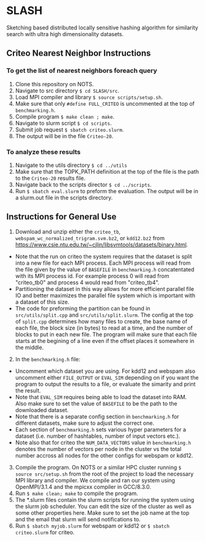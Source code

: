 # SLASH
Sketching based distributed locally sensitive hashing algorithm for similarity search with ultra high dimensionality datasets.

## Criteo Nearest Neighbor Instructions

### To get the list of nearest neighbors foreach query
1. Clone this repository on NOTS. 
2. Navigate to src directory `$ cd SLASH/src`.
3. Load MPI compiler and library `$ source scripts/setup.sh`.
4. Make sure that only `#define FULL_CRITEO` is uncommented at the top of `benchmarking.h`.
5. Compile program `$ make clean ; make`.
6. Navigate to slurm script `$ cd scripts`.
7. Submit job request `$ sbatch criteo.slurm`.
8. The output will be in the file `Criteo-20`.

### To analyze these results
1. Navigate to the utils directory `$ cd ../utils`
2. Make sure that the TOPK_PATH definition at the top of the file is the path to the `Criteo-20` results file. 
3. Navigate back to the scripts director `$ cd ../scripts`.
4. Run `$ sbatch eval.slurm` to preform the evaluation. The output will be in a slurm.out file in the scripts directory.

## Instructions for General Use
1. Download and unzip either the `criteo_tb`, `webspam_wc_normalized_trigram.svm.bz2`, or `kdd12.bz2` from https://www.csie.ntu.edu.tw/~cjlin/libsvmtools/datasets/binary.html. 
* Note that the run on criteo the system requires that the dataset is split into a new file for each MPI process. Each MPI process will read from the file given by the value of `BASEFILE` in `benchmarking.h` concatentated with its MPI process id. For example process 0 will read from "criteo_tb0" and process 4 would read from "criteo_tb4". 
* Partitioning the dataset in this way allows for more efficient parallel file IO and better maximizes the parallel file system which is important with a dataset of this size. 
* The code for preforming the partition can be found in `src/utils/split.cpp` and `src/utils/split.slurm`. The config at the top of `split.cpp` determines how many files to create, the base name of each file, the block size (in bytes) to read at a time, and the number of blocks to put in each new file. The program will make sure that each file starts at the begining of a line even if the offset places it somewhere in the middle.
2. In the `benchmarking.h` file:
* Uncomment which dataset you are using. For kdd12 and webspam also uncomment either `FILE_OUTPUT` or `EVAL_SIM` depending on if you want the program to output the results to a file, or evaluate the simarity and print the result. 
* Note that `EVAL_SIM` requires being able to load the dataset into RAM. Also make sure to set the value of `BASEFILE` to be the path to the downloaded dataset. 
* Note that there is a separate config section in `benchmarking.h` for different datasets, make sure to adjust the correct one.
* Each section of `benchmarking.h` sets various hyper parameters for a dataset (i.e. number of hashtables, number of input vectors etc.).
* Note also that for criteo the `NUM_DATA_VECTORS` value in `benchmarking.h` denotes the number of vectors per node in the cluster vs the total number accross all nodes for the other configs for webspam or kdd12.
3. Compile the program. On NOTS or a similar HPC cluster running `$ source src/setup.sh` from the root of the project to load the necessary MPI library and compiler. We compile and ran our system using OpenMPI/3.1.4 and the mpicxx compiler in GCC/8.3.0.
4. Run `$ make clean; make` to compile the program.
5. The *.slurm files contain the slurm scripts for running the system using the slurm job scheduler. You can edit the size of the cluster as well as some other properties here. Make sure to set the job name at the top and the email that slurm will send notifications to.
6. Run `$ sbatch myjob.slurm` for webspam or kdd12 or `$ sbatch criteo.slurm` for criteo.
